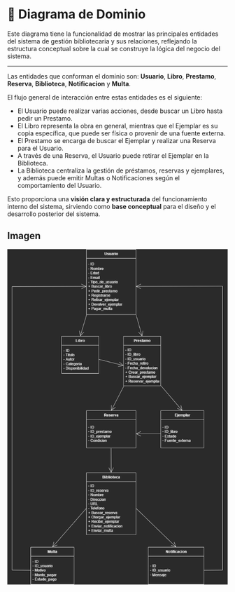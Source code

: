 # 🦴 Diagrama de Dominio

Este diagrama tiene la funcionalidad de mostrar las principales entidades del sistema de gestión bibliotecaria y sus relaciones, reflejando la estructura conceptual sobre la cual se construye la lógica del negocio del sistema.

---

Las entidades que conforman el dominio son: **Usuario**, **Libro**, **Prestamo**, **Reserva**, **Biblioteca**, **Notificacion** y **Multa**.

El flujo general de interacción entre estas entidades es el siguiente:
- El Usuario puede realizar varias acciones, desde buscar un Libro hasta pedir un Prestamo.
- El Libro representa la obra en general, mientras que el Ejemplar es su copia específica, que puede ser física o provenir de una fuente externa.
- El Prestamo se encarga de buscar el Ejemplar y realizar una Reserva para el Usuario.
- A través de una Reserva, el Usuario puede retirar el Ejemplar en la Biblioteca.
- La Biblioteca centraliza la gestión de préstamos, reservas y ejemplares, y además puede emitir Multas o Notificaciones según el comportamiento del Usuario.

Esto proporciona una **visión clara y estructurada** del funcionamiento interno del sistema, sirviendo como **base conceptual** para el diseño y el desarrollo posterior del sistema.

## Imagen
![Diagrama](../anexos/img/Dominio.png)
